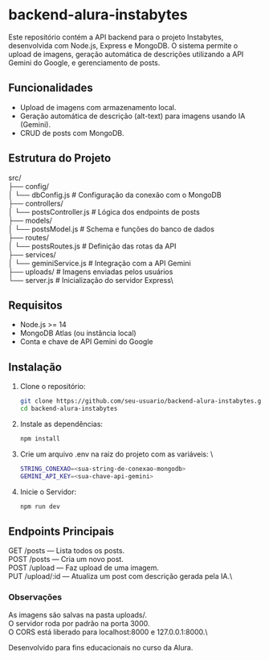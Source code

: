 # backend-alura-instabytes

Este repositório contém a API backend para o projeto Instabytes, desenvolvida com Node.js, Express e MongoDB. O sistema permite o upload de imagens, geração automática de descrições utilizando a API Gemini do Google, e gerenciamento de posts.

## Funcionalidades

- Upload de imagens com armazenamento local.
- Geração automática de descrição (alt-text) para imagens usando IA (Gemini).
- CRUD de posts com MongoDB.

## Estrutura do Projeto
src/\
├── config/\
│ └── dbConfig.js  # Configuração da conexão com o MongoDB\
├── controllers/\
│ └── postsController.js # Lógica dos endpoints de posts\
├── models/\
│ └── postsModel.js # Schema e funções do banco de dados\
├── routes/\
│ └── postsRoutes.js # Definição das rotas da API\
├── services/\
│ └── geminiService.js # Integração com a API Gemini\
├── uploads/ # Imagens enviadas pelos usuários\
└── server.js # Inicialização do servidor Express\


## Requisitos

- Node.js >= 14
- MongoDB Atlas (ou instância local)
- Conta e chave de API Gemini do Google

## Instalação

1. Clone o repositório:
   ```sh
   git clone https://github.com/seu-usuario/backend-alura-instabytes.git
   cd backend-alura-instabytes

2. Instale as dependências:
    ```sh
    npm install

3. Crie um arquivo .env na raiz do projeto com as variáveis: \
    ```sh
    STRING_CONEXAO=<sua-string-de-conexao-mongodb>
    GEMINI_API_KEY=<sua-chave-api-gemini>

4. Inicie o Servidor:
    ```sh
    npm run dev

## Endpoints Principais
GET /posts — Lista todos os posts.\
POST /posts — Cria um novo post.\
POST /upload — Faz upload de uma imagem.\
PUT /upload/:id — Atualiza um post com descrição gerada pela IA.\
### Observações
As imagens são salvas na pasta uploads/.\
O servidor roda por padrão na porta 3000.\
O CORS está liberado para localhost:8000 e 127.0.0.1:8000.\


Desenvolvido para fins educacionais no curso da Alura.

